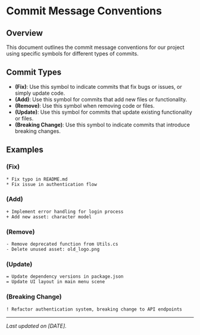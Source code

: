 
# Commit Message Conventions

## Overview

This document outlines the commit message conventions for our project using specific symbols for different types of commits.

## Commit Types

- **(Fix)**: Use this symbol to indicate commits that fix bugs or issues, or simply update code.
- **(Add)**: Use this symbol for commits that add new files or functionality.
- **(Remove)**: Use this symbol when removing code or files.
- **(Update)**: Use this symbol for commits that update existing functionality or files.
- **(Breaking Change)**: Use this symbol to indicate commits that introduce breaking changes.

## Examples

### (Fix)
```
* Fix typo in README.md
* Fix issue in authentication flow
```

### (Add)
```
+ Implement error handling for login process
+ Add new asset: character model
```

### (Remove)
```
- Remove deprecated function from Utils.cs
- Delete unused asset: old_logo.png
```

### (Update)
```
= Update dependency versions in package.json
= Update UI layout in main menu scene
```

### (Breaking Change)
```
! Refactor authentication system, breaking change to API endpoints
```

---

_Last updated on [DATE]._
